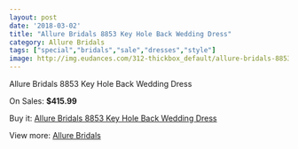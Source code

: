 ```yaml
---
layout: post
date: '2018-03-02'
title: "Allure Bridals 8853 Key Hole Back Wedding Dress"
category: Allure Bridals
tags: ["special","bridals","sale","dresses","style"]
image: http://img.eudances.com/312-thickbox_default/allure-bridals-8853-key-hole-back-wedding-dress.jpg
---
```

Allure Bridals 8853 Key Hole Back Wedding Dress

On Sales: **$415.99**
<a href="https://www.eudances.com/en/allure-bridals/95-allure-bridals-8853-key-hole-back-wedding-dress.html"><amp-img layout="responsive" width="600" height="600" src="//img.eudances.com/312-thickbox_default/allure-bridals-8853-key-hole-back-wedding-dress.jpg" alt="Allure Bridals 8853 Key Hole Back Wedding Dress 0" /></a>
<a href="https://www.eudances.com/en/allure-bridals/95-allure-bridals-8853-key-hole-back-wedding-dress.html"><amp-img layout="responsive" width="600" height="600" src="//img.eudances.com/314-thickbox_default/allure-bridals-8853-key-hole-back-wedding-dress.jpg" alt="Allure Bridals 8853 Key Hole Back Wedding Dress 1" /></a>
<a href="https://www.eudances.com/en/allure-bridals/95-allure-bridals-8853-key-hole-back-wedding-dress.html"><amp-img layout="responsive" width="600" height="600" src="//img.eudances.com/313-thickbox_default/allure-bridals-8853-key-hole-back-wedding-dress.jpg" alt="Allure Bridals 8853 Key Hole Back Wedding Dress 2" /></a>

Buy it: [Allure Bridals 8853 Key Hole Back Wedding Dress](https://www.eudances.com/en/allure-bridals/95-allure-bridals-8853-key-hole-back-wedding-dress.html "Allure Bridals 8853 Key Hole Back Wedding Dress")

View more: [Allure Bridals](https://www.eudances.com/en/2-allure-bridals "Allure Bridals")